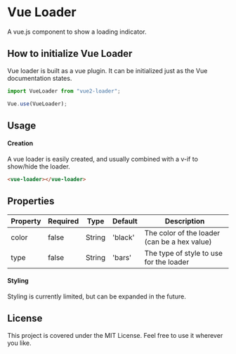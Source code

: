 # Vue Loader
A vue.js component to show a loading indicator.

## How to initialize Vue Loader
Vue loader is built as a vue plugin. It can be initialized just as the Vue documentation states.

```javascript
import VueLoader from "vue2-loader";

Vue.use(VueLoader);
```
## Usage

#### Creation
A vue loader is easily created, and usually combined with a v-if to show/hide the loader.<br>
```HTML
<vue-loader></vue-loader>
```

## Properties
| Property  | Required | Type    | Default | Description                                             |
|-----------|----------|---------|---------|---------------------------------------------------------|
| color     | false    | String  | 'black' | The color of the loader (can be a hex value)            |
| type      | false    | String  | 'bars'  | The type of style to use for the loader                 |

#### Styling
Styling is currently limited, but can be expanded in the future.

## License
This project is covered under the MIT License. Feel free to use it wherever you like.